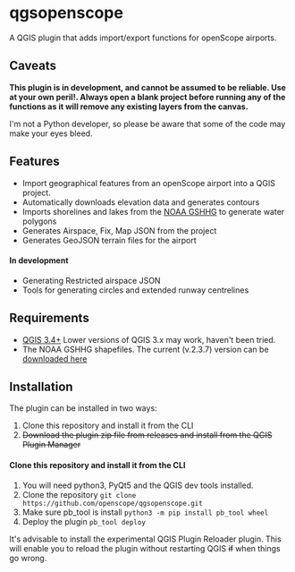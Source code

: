 # qgsopenscope
A QGIS plugin that adds import/export functions for openScope airports.

## Caveats
**This plugin is in development, and cannot be assumed to be reliable. Use at your own peril!. Always open a blank project before running any of the functions as it will remove any existing layers from the canvas.**

I'm not a Python developer, so please be aware that some of the code may make your eyes bleed.

## Features
* Import geographical features from an openScope airport into a QGIS project.
* Automatically downloads elevation data and generates contours
* Imports shorelines and lakes from the [NOAA GSHHG](https://www.ngdc.noaa.gov/mgg/shorelines/) to generate water polygons
* Generates Airspace, Fix, Map JSON from the project
* Generates GeoJSON terrain files for the airport

#### In development
* Generating Restricted airspace JSON
* Tools for generating circles and extended runway centrelines

## Requirements
* [QGIS 3.4+](https://qgis.org/en/site/) Lower versions of QGIS 3.x may work, haven't been tried.
* The NOAA GSHHG shapefiles. The current (v.2.3.7) version can be [downloaded here](https://www.ngdc.noaa.gov/mgg/shorelines/data/gshhg/latest/gshhg-shp-2.3.7.zip)


## Installation
The plugin can be installed in two ways:
1. Clone this repository and install it from the CLI
2. ~~Download the plugin zip file from releases and install from the QGIS Plugin Manager~~

#### Clone this repository and install it from the CLI
1. You will need python3, PyQt5 and the QGIS dev tools installed.
2. Clone the repository
```git clone https://github.com/openscope/qgsopenscope.git```
3. Make sure pb_tool is install
```python3 -m pip install pb_tool wheel```
3. Deploy the plugin
```pb_tool deploy```

It's advisable to install the experimental QGIS Plugin Reloader plugin. This will enable you to reload the plugin without restarting QGIS ~~if~~ when things go wrong.
